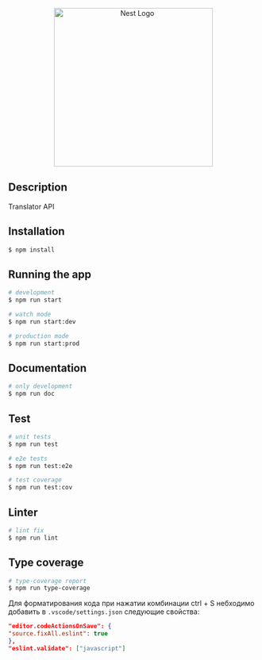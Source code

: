 <p align="center">
  <a href="http://nestjs.com/" target="blank"><img src="https://nestjs.com/img/logo_text.svg" width="320" alt="Nest Logo" /></a>
</p>

## Description

Translator API

## Installation

```bash
$ npm install
```

## Running the app

```bash
# development
$ npm run start

# watch mode
$ npm run start:dev

# production mode
$ npm run start:prod
```

## Documentation

```bash
# only development
$ npm run doc
```

## Test

```bash
# unit tests
$ npm run test

# e2e tests
$ npm run test:e2e

# test coverage
$ npm run test:cov
```

## Linter

```bash
# lint fix
$ npm run lint
```

## Type coverage

```bash
# type-coverage report
$ npm run type-coverage
```

Для форматирования кода при нажатии комбинации ctrl + S небходимо добавить в `.vscode/settings.json` следующие свойства:

```json
"editor.codeActionsOnSave": {
"source.fixAll.eslint": true
},
"eslint.validate": ["javascript"]
```
